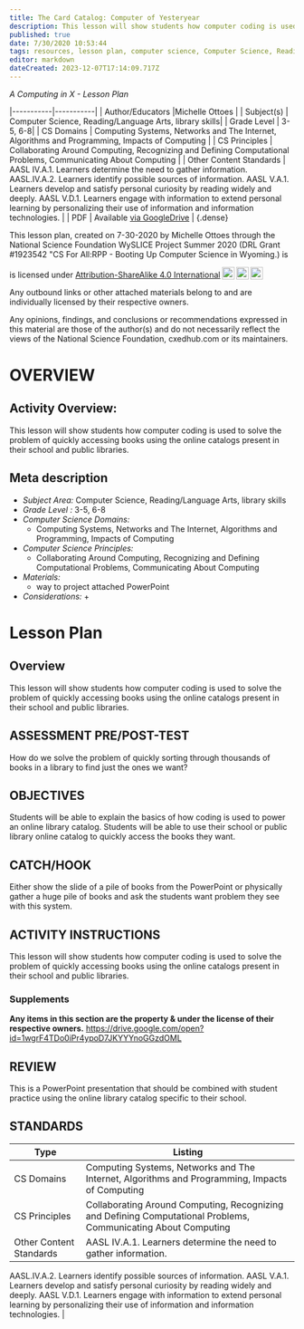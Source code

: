 ```yaml
---
title: The Card Catalog: Computer of Yesteryear
description: This lesson will show students how computer coding is used to solve the problem of quickly accessing books using the online catalogs present in their school and public libraries.
published: true
date: 7/30/2020 10:53:44
tags: resources, lesson plan, computer science, Computer Science, Reading/Language Arts, library skills 
editor: markdown
dateCreated: 2023-12-07T17:14:09.717Z
---
```

*A Computing in X - Lesson Plan*

|-----------|-----------|
| Author/Educators |Michelle Ottoes |
| Subject(s) | Computer Science, Reading/Language Arts, library skills|
| Grade Level | 3-5, 6-8|
| CS Domains | Computing Systems, Networks and The Internet, Algorithms and Programming, Impacts of Computing |
| CS Principles | Collaborating Around Computing, Recognizing and Defining Computational Problems, Communicating About Computing |
| Other Content Standards | AASL IV.A.1.  Learners determine the need to gather information.
AASL.IV.A.2.  Learners identify possible sources of information.
AASL V.A.1.   Learners develop and satisfy personal curiosity by reading widely and deeply.
AASL  V.D.1.  Learners engage with information to extend personal learning by personalizing their use of information and information technologies. | 
| PDF | Available [via GoogleDrive](https://drive.google.com/open?id=19EOh70TO4PprUY9rz6w_79muaFBXiGJJ) |
{.dense}






This lesson plan, created on 7-30-2020 by Michelle Ottoes through the National Science Foundation WySLICE Project Summer 2020 (DRL Grant #1923542 "CS For All:RPP - Booting Up Computer Science in Wyoming.) is  <p xmlns:cc="http://creativecommons.org/ns#" >  is licensed under <a href="http://creativecommons.org/licenses/by-sa/4.0/?ref=chooser-v1" target="_blank" rel="license noopener noreferrer" style="display:inline-block;">Attribution-ShareAlike 4.0 International<img style="height:22px!important;margin-left:3px;vertical-align:text-bottom;" src="https://mirrors.creativecommons.org/presskit/icons/cc.svg?ref=chooser-v1"><img style="height:22px!important;margin-left:3px;vertical-align:text-bottom;" src="https://mirrors.creativecommons.org/presskit/icons/by.svg?ref=chooser-v1"><img style="height:22px!important;margin-left:3px;vertical-align:text-bottom;" src="https://mirrors.creativecommons.org/presskit/icons/sa.svg?ref=chooser-v1"></a></p>


Any outbound links or other attached materials belong to and are individually licensed by their respective owners. 


Any opinions, findings, and conclusions or recommendations expressed in this material are those of the author(s) and do not necessarily reflect the views of the National Science Foundation, cxedhub.com or its maintainers.


# OVERVIEW
## Activity Overview:  
This lesson will show students how computer coding is used to solve the problem of quickly accessing books using the online catalogs present in their school and public libraries.
## Meta description
+ *Subject Area:* Computer Science, Reading/Language Arts, library skills 
+ *Grade Level :* 3-5, 6-8 
+ *Computer Science Domains:*
   + Computing Systems, Networks and The Internet, Algorithms and Programming, Impacts of Computing
+ *Computer Science Principles:*
   + Collaborating Around Computing, Recognizing and Defining Computational Problems, Communicating About Computing
+ *Materials:* 
   + way to project attached PowerPoint
+ *Considerations:*
   + 


# Lesson Plan
## Overview
This lesson will show students how computer coding is used to solve the problem of quickly accessing books using the online catalogs present in their school and public libraries.
## ASSESSMENT PRE/POST-TEST
How do we solve the problem of quickly sorting through thousands of books in a library to find just the ones we want?
## OBJECTIVES
Students will be able to explain the basics of how coding is used to power an online library catalog.
Students will be able to use their school or public library online catalog to quickly access the books they want.


## CATCH/HOOK
Either show the slide of a pile of books from the PowerPoint or physically gather a huge pile of books and ask the students want problem they see with this system.


## ACTIVITY INSTRUCTIONS
This lesson will show students how computer coding is used to solve the problem of quickly accessing books using the online catalogs present in their school and public libraries.


### Supplements
**Any items in this section are the property & under the license of their respective owners.**
https://drive.google.com/open?id=1wgrF4TDo0iPr4ypoD7JKYYYnoGGzdOML




## REVIEW
This is a PowerPoint presentation that should be combined with student practice using the online library catalog specific to their school.
## STANDARDS        
| Type | Listing | 
|-----------|-----------|
| CS Domains  | Computing Systems, Networks and The Internet, Algorithms and Programming, Impacts of Computing|
| CS Principles   | Collaborating Around Computing, Recognizing and Defining Computational Problems, Communicating About Computing|
| Other Content Standards | AASL IV.A.1.  Learners determine the need to gather information.
AASL.IV.A.2.  Learners identify possible sources of information.
AASL V.A.1.   Learners develop and satisfy personal curiosity by reading widely and deeply.
AASL  V.D.1.  Learners engage with information to extend personal learning by personalizing their use of information and information technologies.  |